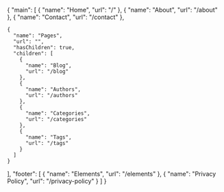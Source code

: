 {
"main": [
{
"name": "Home",
"url": "/"
},
{
"name": "About",
"url": "/about"
},
{
"name": "Contact",
"url": "/contact"
},

    {
      "name": "Pages",
      "url": "",
      "hasChildren": true,
      "children": [
        {
          "name": "Blog",
          "url": "/blog"
        },
        {
          "name": "Authors",
          "url": "/authors"
        },
        {
          "name": "Categories",
          "url": "/categories"
        },
        {
          "name": "Tags",
          "url": "/tags"
        }
      ]
    }

],
"footer": [
{
"name": "Elements",
"url": "/elements"
},
{
"name": "Privacy Policy",
"url": "/privacy-policy"
}
]
}
